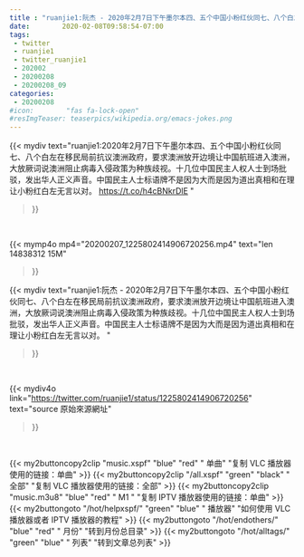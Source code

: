 ```yaml
---
title : "ruanjie1:阮杰 - 2020年2月7日下午墨尔本四、五个中国小粉红伙同七、八个白左在移民局前抗议澳洲政府，要求澳洲放开边境让中国航班进入澳洲，大放厥词说澳洲阻止病毒入侵政策为种族歧视。十几位中国民主人权人士到场批驳，发出华人正义声音。中国民主人士标语牌不是因为大而是因为道出真相和在理让小粉红白左无言以对。 "
date:        2020-02-08T09:58:54-07:00
tags:
 - twitter
 - ruanjie1
 - twitter_ruanjie1
 - 202002
 - 20200208
 - 20200208_09
categories:
 - 20200208
#icon:        "fas fa-lock-open"
#resImgTeaser: teaserpics/wikipedia.org/emacs-jokes.png
---
```


{{< mydiv text="ruanjie1:2020年2月7日下午墨尔本四、五个中国小粉红伙同七、八个白左在移民局前抗议澳洲政府，要求澳洲放开边境让中国航班进入澳洲，大放厥词说澳洲阻止病毒入侵政策为种族歧视。十几位中国民主人权人士到场批驳，发出华人正义声音。中国民主人士标语牌不是因为大而是因为道出真相和在理让小粉红白左无言以对。 https://t.co/h4cBNkrDlE "
>}}
<br>


{{< mymp4o mp4="20200207_1225802414906720256.mp4"
text="len 14838312    15M"
>}}


{{< mydiv text="ruanjie1:阮杰 - 2020年2月7日下午墨尔本四、五个中国小粉红伙同七、八个白左在移民局前抗议澳洲政府，要求澳洲放开边境让中国航班进入澳洲，大放厥词说澳洲阻止病毒入侵政策为种族歧视。十几位中国民主人权人士到场批驳，发出华人正义声音。中国民主人士标语牌不是因为大而是因为道出真相和在理让小粉红白左无言以对。 "
>}}
<br>

{{< mydiv4o link="https://twitter.com/ruanjie1/status/1225802414906720256"
text="source 原始來源網址"
>}}


<br>





{{< my2buttoncopy2clip "music.xspf"        "blue"   "red"    " 单曲"  "复制 VLC 播放器使用的链接：单曲" >}} {{< my2buttoncopy2clip "/all.xspf"         "green"  "black"  " 全部"  "复制 VLC 播放器使用的链接：全部" >}} {{< my2buttoncopy2clip "music.m3u8"        "blue"   "red"    " M1 "    "复制 IPTV 播放器使用的链接：单曲" >}} {{< my2buttongoto      "/hot/helpxspf/"    "green"  "blue"   " 播放器" "如何使用 VLC 播放器或者 IPTV 播放器的教程" >}} {{< my2buttongoto      "/hot/endothers/"   "blue"   "red"    " 月份"   "转到月份总目录" >}} {{< my2buttongoto      "/hot/alltags/"     "green"  "blue"   " 列表"   "转到文章总列表" >}} 
